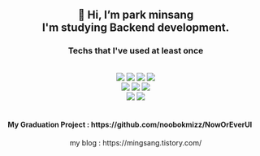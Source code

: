  <h2>
 <div align=center>👋 Hi, I’m park minsang <br>
 I'm studying Backend development.
	</div>
</h2>
<h3><div align=center>Techs that I've used at least once</div></h3> <br>
 <div align=center> 
		<img src="https://img.shields.io/badge/Java-ED8B00?style=for-the-badge&logo=java&logoColor=white"/>
		<img src="https://img.shields.io/badge/JavaScript-323330?style=for-the-badge&logo=javascript&logoColor=F7DF1E"/>
		<img src="https://img.shields.io/badge/C-00599C?style=for-the-badge&logo=c&logoColor=white"/>
		<img src="https://img.shields.io/badge/C%2B%2B-00599C?style=for-the-badge&logo=c%2B%2B&logoColor=white"/>
		</div>
		<div align=center> 
		<img src="https://img.shields.io/badge/MySQL-00000F?style=for-the-badge&logo=mysql&logoColor=white"/>
		<img src="https://img.shields.io/badge/Spring-6DB33F?style=for-the-badge&logo=spring&logoColor=white"/>
		<img src="https://img.shields.io/badge/React_Native-20232A?style=for-the-badge&logo=react&logoColor=61DAFB"/>
		</div>
		<div align=center> 
		<img src="https://img.shields.io/badge/Git-F05032?style=for-the-badge&logo=git&logoColor=white"/>
		<img src="https://img.shields.io/badge/Notion-000000?style=for-the-badge&logo=notion&logoColor=white"/>
		</div>
<br>
<h4>My Graduation Project : https://github.com/noobokmizz/NowOrEverUI</h4>
<div align=center> my blog : https://mingsang.tistory.com/ </div>

<!---
minsang0850/minsang0850 is a ✨ special ✨ repository because its `README.md` (this file) appears on your GitHub profile.
You can click the Preview link to take a look at your changes.
--->
